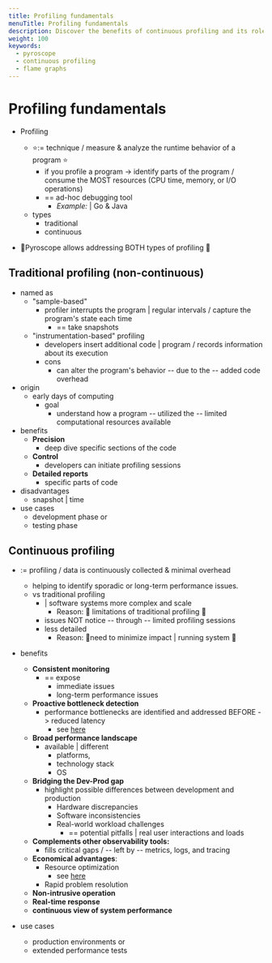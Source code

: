 ```yaml
---
title: Profiling fundamentals
menuTitle: Profiling fundamentals
description: Discover the benefits of continuous profiling and its role in modern application performance analysis.
weight: 100
keywords:
  - pyroscope
  - continuous profiling
  - flame graphs
---
```


# Profiling fundamentals

* Profiling
  * ⭐️:= technique / measure & analyze the runtime behavior of a program ⭐️
    * if you profile a program -> identify parts of the program / consume the MOST resources (CPU time, memory, or I/O operations)
    * == ad-hoc debugging tool 
      * _Example:_ | Go & Java
  * types
    * traditional
    * continuous

* 👀Pyroscope allows addressing BOTH types of profiling 👀

## Traditional profiling (non-continuous)

* named as 
  * "sample-based" 
    * profiler interrupts the program | regular intervals / capture the program's state each time
      * == take snapshots
  * "instrumentation-based" profiling
    * developers insert additional code | program / records information about its execution
    * cons
      * can alter the program's behavior -- due to the -- added code overhead 
* origin
  * early days of computing
    * goal
      * understand how a program -- utilized the -- limited computational resources available
* benefits
  * **Precision**
    * deep dive specific sections of the code
  * **Control**
    * developers can initiate profiling sessions
  * **Detailed reports**
    * specific parts of code
* disadvantages
  * snapshot | time
* use cases
  * development phase or
  * testing phase

## Continuous profiling

* := profiling / data is continuously collected & minimal overhead
  * helping to identify sporadic or long-term performance issues.
  * vs traditional profiling
    * | software systems more complex and scale
      * Reason: 🧠 limitations of traditional profiling 🧠
    * issues NOT notice -- through -- limited profiling sessions
    * less detailed
      * Reason: 🧠need to minimize impact | running system 🧠  
* benefits
  * **Consistent monitoring**
    * == expose 
      * immediate issues
      * long-term performance issues
  * **Proactive bottleneck detection**
    * performance bottlenecks are identified and addressed BEFORE -> reduced latency
      * see [here](./continuous-profiling/_index.md#reduced-latency)
  * **Broad performance landscape**
    * available | different
      * platforms,
      * technology stack
      * OS
  * **Bridging the Dev-Prod gap**
    * highlight possible differences between development and production
      * Hardware discrepancies
      * Software inconsistencies
      * Real-world workload challenges
        * == potential pitfalls | real user interactions and loads
  * **Complements other observability tools:**
    * fills critical gaps / -- left by -- metrics, logs, and tracing
  * **Economical advantages**:
    * Resource optimization
      * see [here](./continuous-profiling/_index.md#reduce-operational-costs)
    * Rapid problem resolution
  * **Non-intrusive operation**
  * **Real-time response**
  * **continuous view of system performance**

* use cases
  * production environments or
  * extended performance tests

